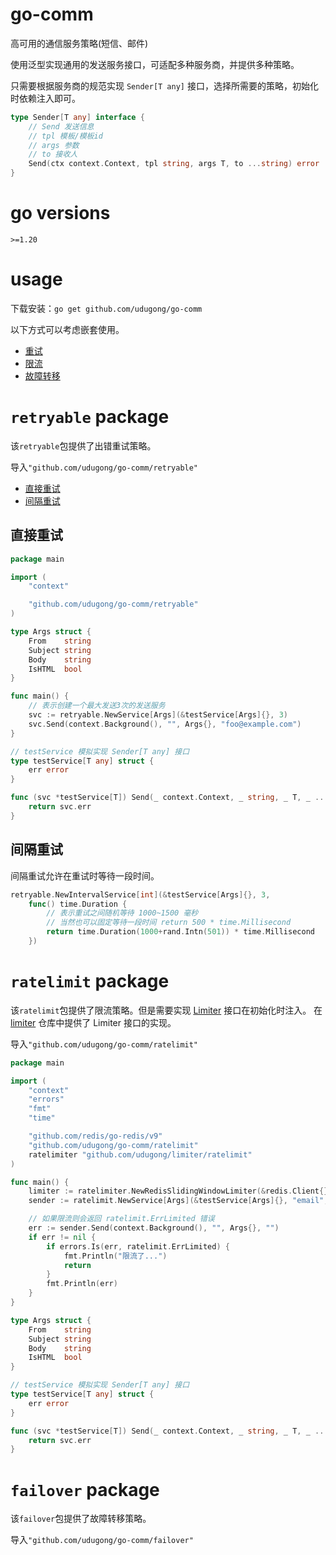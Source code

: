 # go-comm
高可用的通信服务策略(短信、邮件)

使用泛型实现通用的发送服务接口，可适配多种服务商，并提供多种策略。

只需要根据服务商的规范实现 `Sender[T any]` 接口，选择所需要的策略，初始化时依赖注入即可。

```go
type Sender[T any] interface {
	// Send 发送信息
	// tpl 模板/模板id
	// args 参数
	// to 接收人
	Send(ctx context.Context, tpl string, args T, to ...string) error
}

```



go versions
==================

`>=1.20`



# usage

下载安装：`go get github.com/udugong/go-comm`

以下方式可以考虑嵌套使用。

  * [重试](#retryable-package)
  * [限流](#ratelimit-package)
  * [故障转移](#failover-package)



# `retryable` package

该`retryable`包提供了出错重试策略。

导入`"github.com/udugong/go-comm/retryable"`

- [直接重试](#直接重试)
- [间隔重试](#间隔重试)



## 直接重试

```go
package main

import (
	"context"

	"github.com/udugong/go-comm/retryable"
)

type Args struct {
	From    string
	Subject string
	Body    string
	IsHTML  bool
}

func main() {
	// 表示创建一个最大发送3次的发送服务
	svc := retryable.NewService[Args](&testService[Args]{}, 3)
	svc.Send(context.Background(), "", Args{}, "foo@example.com")
}

// testService 模拟实现 Sender[T any] 接口
type testService[T any] struct {
	err error
}

func (svc *testService[T]) Send(_ context.Context, _ string, _ T, _ ...string) error {
	return svc.err
}

```



## 间隔重试

间隔重试允许在重试时等待一段时间。

```go
retryable.NewIntervalService[int](&testService[Args]{}, 3,
	func() time.Duration {
        // 表示重试之间随机等待 1000~1500 毫秒
        // 当然也可以固定等待一段时间 return 500 * time.Millisecond
		return time.Duration(1000+rand.Intn(501)) * time.Millisecond
	})
```



# `ratelimit` package

该`ratelimit`包提供了限流策略。但是需要实现 [Limiter](https://github.com/udugong/go-comm/blob/main/ratelimit/limiter.go#L5) 接口在初始化时注入。
在 [limiter](https://github.com/udugong/limiter) 仓库中提供了 Limiter 接口的实现。

导入`"github.com/udugong/go-comm/ratelimit"`


```go
package main

import (
	"context"
	"errors"
	"fmt"
	"time"

	"github.com/redis/go-redis/v9"
	"github.com/udugong/go-comm/ratelimit"
	ratelimiter "github.com/udugong/limiter/ratelimit"
)

func main() {
	limiter := ratelimiter.NewRedisSlidingWindowLimiter(&redis.Client{}, time.Second, 1)
	sender := ratelimit.NewService[Args](&testService[Args]{}, "email", limiter)

	// 如果限流则会返回 ratelimit.ErrLimited 错误
	err := sender.Send(context.Background(), "", Args{}, "")
	if err != nil {
		if errors.Is(err, ratelimit.ErrLimited) {
			fmt.Println("限流了...")
			return
		}
		fmt.Println(err)
	}
}

type Args struct {
	From    string
	Subject string
	Body    string
	IsHTML  bool
}

// testService 模拟实现 Sender[T any] 接口
type testService[T any] struct {
	err error
}

func (svc *testService[T]) Send(_ context.Context, _ string, _ T, _ ...string) error {
	return svc.err
}

```



# `failover` package

该`failover`包提供了故障转移策略。

导入`"github.com/udugong/go-comm/failover"`

